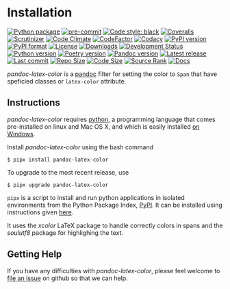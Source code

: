 Installation
============

[![Python package](https://github.com/chdemko/pandoc-latex-color/workflows/Python%20package/badge.svg?branch=develop)](https://github.com/chdemko/pandoc-latex-color/actions/workflows/python-package.yml)
[![pre-commit](https://img.shields.io/badge/pre--commit-enabled-brightgreen?logo=pre-commit)](https://github.com/pre-commit/pre-commit)
[![Code style: black](https://img.shields.io/badge/code%20style-black-000000.svg)](https://pypi.org/project/black/)
[![Coveralls](https://img.shields.io/coveralls/github/chdemko/pandoc-latex-color/develop.svg?logo=Codecov&logoColor=white)](https://coveralls.io/github/chdemko/pandoc-latex-color?branch=develop)
[![Scrutinizer](https://img.shields.io/scrutinizer/g/chdemko/pandoc-latex-color.svg?logo=scrutinizer)](https://scrutinizer-ci.com/g/chdemko/pandoc-latex-color/)
[![Code Climate](https://codeclimate.com/github/chdemko/pandoc-latex-color/badges/gpa.svg)](https://codeclimate.com/github/chdemko/pandoc-latex-color/)
[![CodeFactor](https://img.shields.io/codefactor/grade/github/chdemko/pandoc-latex-color/develop.svg?logo=codefactor)](https://www.codefactor.io/repository/github/chdemko/pandoc-latex-color)
[![Codacy](https://img.shields.io/codacy/grade/68aedbacd7a543cebe982966434f6d68.svg?logo=codacy)](https://app.codacy.com/gh/chdemko/pandoc-latex-color/dashboard)
[![PyPI version](https://img.shields.io/pypi/v/pandoc-latex-color.svg?logo=pypi&logoColor=white)](https://pypi.org/project/pandoc-latex-color/)
[![PyPI format](https://img.shields.io/pypi/format/pandoc-latex-color.svg?logo=pypi&logoColor=white)](https://pypi.org/project/pandoc-latex-color/)
[![License](https://img.shields.io/pypi/l/pandoc-latex-color.svg?logo=pypi&logoColor=white)](https://raw.githubusercontent.com/chdemko/pandoc-latex-color/develop/LICENSE)
[![Downloads](https://img.shields.io/pypi/dm/pandoc-latex-color?logo=pypi&logoColor=white)](https://pepy.tech/project/pandoc-latex-color)
[![Development Status](https://img.shields.io/pypi/status/pandoc-latex-color.svg?logo=pypi&logoColor=white)](https://pypi.org/project/pandoc-latex-color/)
[![Python version](https://img.shields.io/pypi/pyversions/pandoc-latex-color.svg?logo=Python&logoColor=white)](https://pypi.org/project/pandoc-latex-color/)
[![Poetry version](https://img.shields.io/badge/poetry-1.2%20|%201.3%20|%201.4%20|%201.5%20|%201.6%20|%201.7%20|%201.8-blue.svg?logo=poetry)](https://python-poetry.org/)
[![Pandoc version](https://img.shields.io/badge/pandoc-2.11%20|%202.12%20|%202.13%20|%202.14%20|%202.15%20|%202.16%20|%202.17%20|%202.18%20|%202.19%20|%203.0%20|%203.1%20|%203.2%20|%203.3-blue.svg?logo=markdown)](https://pandoc.org/)
[![Latest release](https://img.shields.io/github/release-date/chdemko/pandoc-latex-color.svg?logo=github)](https://github.com/chdemko/pandoc-latex-color/releases)
[![Last commit](https://img.shields.io/github/last-commit/chdemko/pandoc-latex-color/develop?logo=github)](https://github.com/chdemko/pandoc-latex-color/commit/develop/)
[![Repo Size](https://img.shields.io/github/repo-size/chdemko/pandoc-latex-color.svg?logo=github)](http://pandoc-latex-color.readthedocs.io/en/latest/)
[![Code Size](https://img.shields.io/github/languages/code-size/chdemko/pandoc-latex-color.svg?logo=github)](http://pandoc-latex-color.readthedocs.io/en/latest/)
[![Source Rank](https://img.shields.io/librariesio/sourcerank/pypi/pandoc-latex-color.svg?logo=libraries.io&logoColor=white)](https://libraries.io/pypi/pandoc-latex-color)
[![Docs](https://img.shields.io/readthedocs/pandoc-latex-color.svg?logo=read-the-docs&logoColor=white)](http://pandoc-latex-color.readthedocs.io/en/latest/)

*pandoc-latex-color* is a [pandoc] filter for setting the color to `Span`
that have speficied classes or `latex-color` attribute.

[pandoc]: http://pandoc.org/

Instructions
------------

*pandoc-latex-color* requires [python], a programming language that comes
pre-installed on linux and Mac OS X, and which is easily installed
[on Windows].

Install *pandoc-latex-color* using the bash command

~~~shell-session
$ pipx install pandoc-latex-color
~~~

To upgrade to the most recent release, use

~~~shell-session
$ pipx upgrade pandoc-latex-color
~~~

`pipx` is a script to install and run python applications in isolated
environments from the Python Package Index, [PyPI].
It can be installed using instructions given
[here](https://pipx.pypa.io/stable/).

It uses the *xcolor* LaTeX package to handle correctly colors in spans
and the *soulutf8* package for highlighing the text.

[python]: https://www.python.org
[on Windows]: https://www.python.org/downloads/windows
[PyPI]: https://pypi.org


Getting Help
------------

If you have any difficulties with *pandoc-latex-color*,
please feel welcome to [file an issue] on github so that we can help.

[file an issue]: https://github.com/chdemko/pandoc-latex-color/issues

